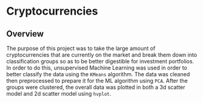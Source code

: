 # Cryptocurrencies
## Overview
The purpose of this project was to take the large amount of cryptocurrencies that are currently on the market and break them down into classification groups so as to be better digestible for investment portfolios. In order to do this, unsupervised Machine Learning was used in order to better classify the data using the `KMeans` algorithm. The data was cleaned then preprocessed to prepare it for the ML algorithm using `PCA`. After the groups were clustered, the overall data was plotted in both a 3d scatter model and 2d scatter model using `hvplot`.
